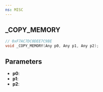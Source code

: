 ```yaml
---
ns: MISC
---
```

## _COPY_MEMORY

```c
// 0xF7AC7DC0DEE7C9BE
void _COPY_MEMORY(Any p0, Any p1, Any p2);
```

## Parameters
* **p0**:
* **p1**:
* **p2**:

